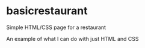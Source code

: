 # basicrestaurant
Simple HTML/CSS page for a restaurant

An example of what I can do with just HTML and CSS

